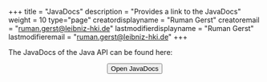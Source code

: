 +++
title = "JavaDocs"
description = "Provides a link to the JavaDocs"
weight = 10
type="page"
creatordisplayname = "Ruman Gerst"
creatoremail = "ruman.gerst@leibniz-hki.de"
lastmodifierdisplayname = "Ruman Gerst"
lastmodifieremail = "ruman.gerst@leibniz-hki.de"
+++

The JavaDocs of the Java API can be found here:

<center>
<button class="btn btn-info btn-large" type="button" onclick="location.href='/apidocs/index.html'"> Open JavaDocs</button>
</center>
